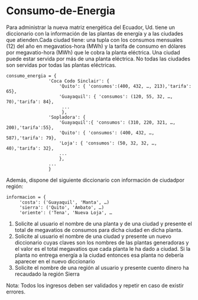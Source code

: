 # Consumo-de-Energia 
Para administrar la nueva matriz energética del Ecuador, Ud. tiene un diccionario con la información de las 
plantas de energía y a las ciudades que atienden.Cada ciudad tiene: una tupla con los consumos mensuales
(12) del año en megavatios-hora (MWh) y la tarifa de consumo en dólares por megavatio-hora (MWh) que le
cobra la planta eléctrica. Una ciudad puede estar servida por más de una planta eléctrica. No todas las 
ciudades son servidas por todas las plantas eléctricas. 

```
consumo_energia = {
                'Coca Codo Sinclair': {
                    'Quito': { 'consumos':(400, 432, …, 213),'tarifa': 65},
                    'Guayaquil': { 'consumos': (120, 55, 32, …, 70),'tarifa': 84},
                     ... 
                     },
                'Sopladora': {
                    'Guayaquil':{ 'consumos': (310, 220, 321, …, 200),'tarifa':55},
                    'Quito': { 'consumos': (400, 432, …, 587),'tarifa': 79},
                    'Loja': { 'consumos': (50, 32, 32, …, 40),'tarifa': 32},
                    ... 
                    },
                ... 
                }
``` 
Además, dispone del siguiente diccionario con información de ciudad​ ​por​ ​región​:

```
informacion = {
     'costa': ('Guayaquil', 'Manta', …)
     'sierra': ('Quito', 'Ambato', …)
     'oriente': ('Tena', 'Nueva Loja', … 
``` 

1. Solicite al usuario el nombre de una planta y de una ciudad y presente el total de 
megavatios de consumos para dicha ciudad en dicha planta.
2. Solicite al usuario el nombre de una ciudad y presente un nuevo diccionario cuyas claves 
son los nombres de las plantas generadoras y el valor es el total megavatios que cada 
planta le ha dado a ciudad. Si la planta no entrega energía a la ciudad entonces esa planta 
no debería aparecer en el nuevo diccionario
3. Solicite el nombre de una región al usuario y presente cuento dinero ha recaudado la 
región Sierra  

Nota: Todos los ingresos deben ser validados y repetir en caso de existir errores.
